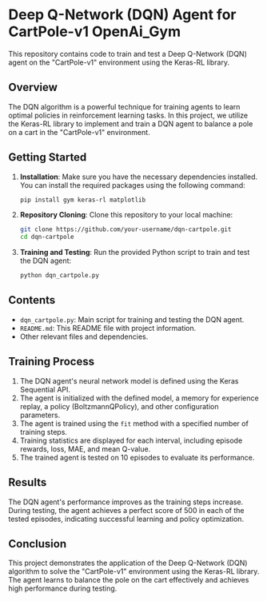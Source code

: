 # Deep Q-Network (DQN) Agent for CartPole-v1 OpenAi_Gym

This repository contains code to train and test a Deep Q-Network (DQN) agent on the "CartPole-v1" environment using the Keras-RL library.

## Overview

The DQN algorithm is a powerful technique for training agents to learn optimal policies in reinforcement learning tasks. In this project, we utilize the Keras-RL library to implement and train a DQN agent to balance a pole on a cart in the "CartPole-v1" environment.

## Getting Started

1. **Installation**:
   Make sure you have the necessary dependencies installed. You can install the required packages using the following command:
   ```bash
   pip install gym keras-rl matplotlib
   ```

2. **Repository Cloning**:
   Clone this repository to your local machine:
   ```bash
   git clone https://github.com/your-username/dqn-cartpole.git
   cd dqn-cartpole
   ```

3. **Training and Testing**:
   Run the provided Python script to train and test the DQN agent:
   ```bash
   python dqn_cartpole.py
   ```

## Contents

- `dqn_cartpole.py`: Main script for training and testing the DQN agent.
- `README.md`: This README file with project information.
- Other relevant files and dependencies.

## Training Process

1. The DQN agent's neural network model is defined using the Keras Sequential API.
2. The agent is initialized with the defined model, a memory for experience replay, a policy (BoltzmannQPolicy), and other configuration parameters.
3. The agent is trained using the `fit` method with a specified number of training steps.
4. Training statistics are displayed for each interval, including episode rewards, loss, MAE, and mean Q-value.
5. The trained agent is tested on 10 episodes to evaluate its performance.

## Results

The DQN agent's performance improves as the training steps increase. During testing, the agent achieves a perfect score of 500 in each of the tested episodes, indicating successful learning and policy optimization.

## Conclusion

This project demonstrates the application of the Deep Q-Network (DQN) algorithm to solve the "CartPole-v1" environment using the Keras-RL library. The agent learns to balance the pole on the cart effectively and achieves high performance during testing.

